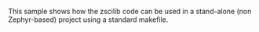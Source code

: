 This sample shows how the zscilib code can be used in a stand-alone (non
Zephyr-based) project using a standard makefile.
